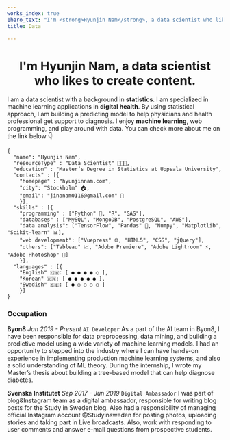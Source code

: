 ```yaml
---
works_index: true
1hero_text: "I'm <strong>Hyunjin Nam</strong>, a data scientist who likes to create content."
title: Data

---
```



<h1 align="center"> I'm <strong>Hyunjin Nam</strong>, a data scientist who likes to create content. </h1>


I am a data scientist with a background in <strong>statistics</strong>. I am specialized in machine learning applications in <strong>digital health</strong>. By using statistical approach, I am building a predicting model to help physicians and health professional get support to diagnosis. I enjoy <strong>machine learning</strong>, web programming, and play around with data. You can check more about me on the link below 👇



    {
      "name": "Hyunjin Nam", 
      "resourceType" : "Data Scientist" 👩🏻‍💻,
      "education" : "Master’s Degree in Statistics at Uppsala University",
      "contacts" : [{ 
        "homepage" : "hyunjinnam.com",
        "city": "Stockholm" 🏠,
        "email": "jinanam0116@gmail.com" 💌
        }],
      "skills" : [{
        "programming" : ["Python" 🐍, "R", "SAS"],
        "databases" : ["MySQL", "MongoDB", "PostgreSQL", "AWS"],
        "data analysis": ["TensorFlow", "Pandas" 🐼, "Numpy", "Matplotlib", "Scikit-learn" 📊],
        "web development": ["Vuepress" 🌐, "HTML5", "CSS", "jQuery"],
        "others": ["Tableau" 📈, "Adobe Premiere", "Adobe Lightroom" ⚡, "Adobe Photoshop" 📸]
        }],
      "languages" : [{
        "English" 🇬🇧: [ ● ● ● ● ○ ],
        "Korean" 🇰🇷: [ ● ● ● ● ● ],
        "Swedish" 🇸🇪: [ ● ○ ○ ○ ○ ]
        }]
    }



### Occupation


 **Byon8** *Jan 2019 - Present* 
 `AI Developer`
  As a part of the AI team in Byon8, I have been responsible for data preprocessing, data mining, and building a predictive model using a wide variety of machine learning models. I had an opportunity to stepped into the industry where I can have hands-on experience in implementing production machine learning systems, and also a solid understanding of ML theory. During the internship, I wrote my Master’s thesis about building a tree-based model that can help diagnose diabetes.

**Svenska Institutet**  *Sep 2017 - Jun 2019* 
`Digital Ambassador`
 I was part of blog&Instagram team as a digital ambassador, responsible for writing blog posts for the Study in Sweden blog. Also had a responsibility of managing official Instagram account @Studyinsweden for posting photos, uploading stories and taking part in Live broadcasts. Also, work with responding to user comments and answer e-mail questions from prospective students.



<Hero :text="$page.frontmatter.hero_text" />
<WorksList />


